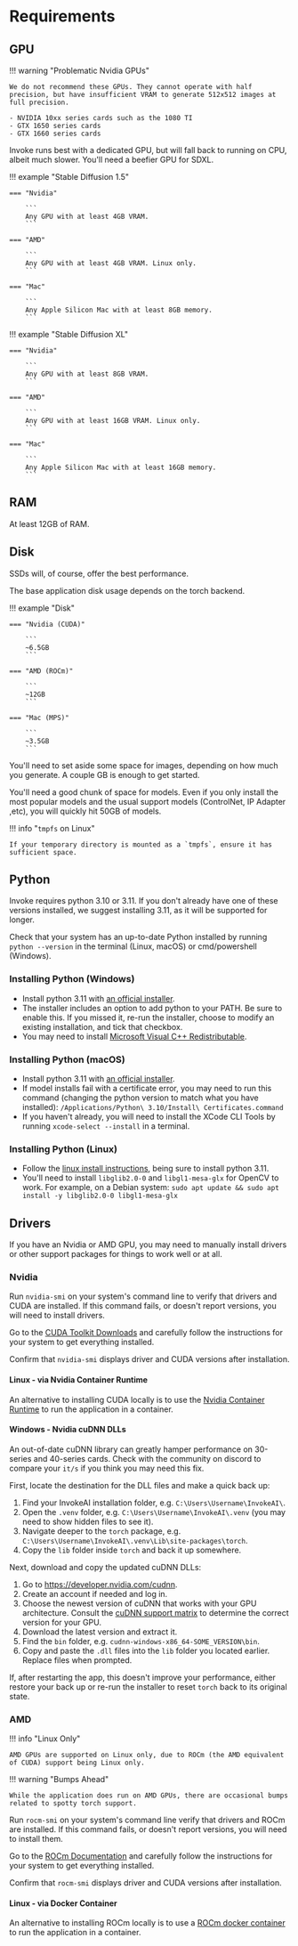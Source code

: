 # Requirements

## GPU

!!! warning "Problematic Nvidia GPUs"

    We do not recommend these GPUs. They cannot operate with half precision, but have insufficient VRAM to generate 512x512 images at full precision.

    - NVIDIA 10xx series cards such as the 1080 TI
    - GTX 1650 series cards
    - GTX 1660 series cards

Invoke runs best with a dedicated GPU, but will fall back to running on CPU, albeit much slower. You'll need a beefier GPU for SDXL.

!!! example "Stable Diffusion 1.5"

    === "Nvidia"

        ```
        Any GPU with at least 4GB VRAM.
        ```

    === "AMD"

        ```
        Any GPU with at least 4GB VRAM. Linux only.
        ```

    === "Mac"

        ```
        Any Apple Silicon Mac with at least 8GB memory.
        ```

!!! example "Stable Diffusion XL"

    === "Nvidia"

        ```
        Any GPU with at least 8GB VRAM.
        ```

    === "AMD"

        ```
        Any GPU with at least 16GB VRAM. Linux only.
        ```

    === "Mac"

        ```
        Any Apple Silicon Mac with at least 16GB memory.
        ```

## RAM

At least 12GB of RAM.

## Disk

SSDs will, of course, offer the best performance.

The base application disk usage depends on the torch backend.

!!! example "Disk"

    === "Nvidia (CUDA)"

        ```
        ~6.5GB
        ```

    === "AMD (ROCm)"

        ```
        ~12GB
        ```

    === "Mac (MPS)"

        ```
        ~3.5GB
        ```

You'll need to set aside some space for images, depending on how much you generate. A couple GB is enough to get started.

You'll need a good chunk of space for models. Even if you only install the most popular models and the usual support models (ControlNet, IP Adapter ,etc), you will quickly hit 50GB of models.

!!! info "`tmpfs` on Linux"

    If your temporary directory is mounted as a `tmpfs`, ensure it has sufficient space.

## Python

Invoke requires python 3.10 or 3.11. If you don't already have one of these versions installed, we suggest installing 3.11, as it will be supported for longer.

Check that your system has an up-to-date Python installed by running `python --version` in the terminal (Linux, macOS) or cmd/powershell (Windows).

<h3>Installing Python (Windows)</h3>

- Install python 3.11 with [an official installer].
- The installer includes an option to add python to your PATH. Be sure to enable this. If you missed it, re-run the installer, choose to modify an existing installation, and tick that checkbox.
- You may need to install [Microsoft Visual C++ Redistributable].

<h3>Installing Python (macOS)</h3>

- Install python 3.11 with [an official installer].
- If model installs fail with a certificate error, you may need to run this command (changing the python version to match what you have installed): `/Applications/Python\ 3.10/Install\ Certificates.command`
- If you haven't already, you will need to install the XCode CLI Tools by running `xcode-select --install` in a terminal.

<h3>Installing Python (Linux)</h3>

- Follow the [linux install instructions], being sure to install python 3.11.
- You'll need to install `libglib2.0-0` and `libgl1-mesa-glx` for OpenCV to work. For example, on a Debian system: `sudo apt update && sudo apt install -y libglib2.0-0 libgl1-mesa-glx`

## Drivers

If you have an Nvidia or AMD GPU, you may need to manually install drivers or other support packages for things to work well or at all.

### Nvidia

Run `nvidia-smi` on your system's command line to verify that drivers and CUDA are installed. If this command fails, or doesn't report versions, you will need to install drivers.

Go to the [CUDA Toolkit Downloads] and carefully follow the instructions for your system to get everything installed.

Confirm that `nvidia-smi` displays driver and CUDA versions after installation.

#### Linux - via Nvidia Container Runtime

An alternative to installing CUDA locally is to use the [Nvidia Container Runtime] to run the application in a container.

#### Windows - Nvidia cuDNN DLLs

An out-of-date cuDNN library can greatly hamper performance on 30-series and 40-series cards. Check with the community on discord to compare your `it/s` if you think you may need this fix.

First, locate the destination for the DLL files and make a quick back up:

1. Find your InvokeAI installation folder, e.g. `C:\Users\Username\InvokeAI\`.
1. Open the `.venv` folder, e.g. `C:\Users\Username\InvokeAI\.venv` (you may need to show hidden files to see it).
1. Navigate deeper to the `torch` package, e.g. `C:\Users\Username\InvokeAI\.venv\Lib\site-packages\torch`.
1. Copy the `lib` folder inside `torch` and back it up somewhere.

Next, download and copy the updated cuDNN DLLs:

1. Go to <https://developer.nvidia.com/cudnn>.
1. Create an account if needed and log in.
1. Choose the newest version of cuDNN that works with your GPU architecture. Consult the [cuDNN support matrix] to determine the correct version for your GPU.
1. Download the latest version and extract it.
1. Find the `bin` folder, e.g. `cudnn-windows-x86_64-SOME_VERSION\bin`.
1. Copy and paste the `.dll` files into the `lib` folder you located earlier. Replace files when prompted.

If, after restarting the app, this doesn't improve your performance, either restore your back up or re-run the installer to reset `torch` back to its original state.

### AMD

!!! info "Linux Only"

    AMD GPUs are supported on Linux only, due to ROCm (the AMD equivalent of CUDA) support being Linux only.

!!! warning "Bumps Ahead"

    While the application does run on AMD GPUs, there are occasional bumps related to spotty torch support.

Run `rocm-smi` on your system's command line verify that drivers and ROCm are installed. If this command fails, or doesn't report versions, you will need to install them.

Go to the [ROCm Documentation] and carefully follow the instructions for your system to get everything installed.

Confirm that `rocm-smi` displays driver and CUDA versions after installation.

#### Linux - via Docker Container

An alternative to installing ROCm locally is to use a [ROCm docker container] to run the application in a container.

[ROCm docker container]: https://github.com/ROCm/ROCm-docker
[ROCm Documentation]: https://rocm.docs.amd.com/projects/install-on-linux/en/latest/tutorial/quick-start.html
[cuDNN support matrix]: https://docs.nvidia.com/deeplearning/cudnn/support-matrix/index.html
[Nvidia Container Runtime]: https://developer.nvidia.com/container-runtime
[linux install instructions]: https://docs.python-guide.org/starting/install3/linux/
[Microsoft Visual C++ Redistributable]: https://learn.microsoft.com/en-US/cpp/windows/latest-supported-vc-redist?view=msvc-170
[an official installer]: https://www.python.org/downloads/release/python-3118/
[CUDA Toolkit Downloads]: https://developer.nvidia.com/cuda-downloads
